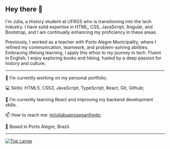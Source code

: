 ## Hey there 👋

I'm Júlia, a History student at UFRGS who is transitioning into the tech industry. I have solid expertise in HTML, CSS, JavaScript, Angular, and Bootstrap, and I am continually enhancing my proficiency in these areas.

Previously, I worked as a teacher with Porto Alegre Municipality, where I refined my communication, teamwork, and problem-solving abilities. Embracing lifelong learning, I apply this ethos to my journey in tech. Fluent in English, I enjoy exploring books and hiking, fueled by a deep passion for history and culture.  

***

🔭 I’m currently working on my personal portfolio;  

💻 Skills: HTML5, CSS3, JavaScript, TypeScript, React, Git, Github;

🌱 I’m currently learning React and improving my backend development skills.

📫 How to reach me: [in/juliabuenoseganfredo](https://www.linkedin.com/in/juliabuenoseganfredo/);  

📍 Based in Porto Alegre, Brazil.

***


[![Top Langs](https://github-readme-stats.vercel.app/api/top-langs/?username=jb-seganfredo)](https://github.com/jb-seganfredo/github-readme-stats)
